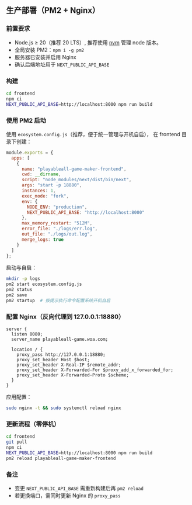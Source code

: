 ## 生产部署（PM2 + Nginx）

### 前置要求

- Node.js ≥ 20（推荐 20 LTS）, 推荐使用 [nvm](https://github.com/nvm-sh/nvm) 管理 node 版本。
- 全局安装 PM2：`npm i -g pm2`
- 服务器已安装并启用 Nginx
- 确认后端地址用于 `NEXT_PUBLIC_API_BASE`

### 构建

```bash
cd frontend
npm ci
NEXT_PUBLIC_API_BASE=http://localhost:8000 npm run build
```

### 使用 PM2 启动
使用 `ecosystem.config.js`（推荐，便于统一管理与开机自启）， 在 frontend 目录下创建：

```js
module.exports = {
  apps: [
    {
      name: "playableall-game-maker-frontend",
      cwd: __dirname,
      script: "node_modules/next/dist/bin/next",
      args: "start -p 18880",
      instances: 1,
      exec_mode: "fork",
      env: {
        NODE_ENV: "production",
        NEXT_PUBLIC_API_BASE: "http://localhost:8000"
      },
      max_memory_restart: "512M",
      error_file: "./logs/err.log",
      out_file: "./logs/out.log",
      merge_logs: true
    }
  ]
};
```

启动与自启：

```bash
mkdir -p logs
pm2 start ecosystem.config.js
pm2 status
pm2 save
pm2 startup  # 按提示执行命令配置系统开机自启
```

### 配置 Nginx（反向代理到 127.0.0.1:18880）

```nginx
server {
  listen 8080;
  server_name playableall-game.woa.com;

  location / {
    proxy_pass http://127.0.0.1:18880;
    proxy_set_header Host $host;
    proxy_set_header X-Real-IP $remote_addr;
    proxy_set_header X-Forwarded-For $proxy_add_x_forwarded_for;
    proxy_set_header X-Forwarded-Proto $scheme;
  }
}
```

应用配置：

```bash
sudo nginx -t && sudo systemctl reload nginx
```

### 更新流程（零停机）

```bash
cd frontend
git pull
npm ci
NEXT_PUBLIC_API_BASE=http://localhost:8000 npm run build
pm2 reload playableall-game-maker-frontend
```

### 备注

- 变更 `NEXT_PUBLIC_API_BASE` 需重新构建后再 `pm2 reload`
- 若更换端口，需同时更新 Nginx 的 `proxy_pass`

